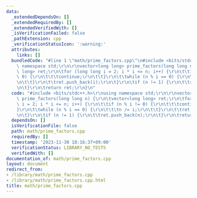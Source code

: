```yaml
---
data:
  _extendedDependsOn: []
  _extendedRequiredBy: []
  _extendedVerifiedWith: []
  _isVerificationFailed: false
  _pathExtension: cpp
  _verificationStatusIcon: ':warning:'
  attributes:
    links: []
  bundledCode: "#line 1 \"math/prime_factors.cpp\"\n#include <bits/stdc++.h>\r\nusing\
    \ namespace std;\r\n\r\nvector<long long> prime_factors(long long n) {\r\n\tvector<long\
    \ long> ret;\r\n\tfor (long long i = 2; i * i <= n; i++) {\r\n\t\tif (n % i !=\
    \ 0) {\r\n\t\t\tcontinue;\r\n\t\t}\r\n\t\twhile (n % i == 0) {\r\n\t\t\tn /= i;\r\
    \n\t\t}\r\n\t\tret.push_back(i);\r\n\t}\r\n\tif (n != 1) {\r\n\t\tret.push_back(n);\r\
    \n\t}\r\n\treturn ret;\r\n}\n"
  code: "#include <bits/stdc++.h>\r\nusing namespace std;\r\n\r\nvector<long long>\
    \ prime_factors(long long n) {\r\n\tvector<long long> ret;\r\n\tfor (long long\
    \ i = 2; i * i <= n; i++) {\r\n\t\tif (n % i != 0) {\r\n\t\t\tcontinue;\r\n\t\t\
    }\r\n\t\twhile (n % i == 0) {\r\n\t\t\tn /= i;\r\n\t\t}\r\n\t\tret.push_back(i);\r\
    \n\t}\r\n\tif (n != 1) {\r\n\t\tret.push_back(n);\r\n\t}\r\n\treturn ret;\r\n}"
  dependsOn: []
  isVerificationFile: false
  path: math/prime_factors.cpp
  requiredBy: []
  timestamp: '2023-11-30 18:16:37+09:00'
  verificationStatus: LIBRARY_NO_TESTS
  verifiedWith: []
documentation_of: math/prime_factors.cpp
layout: document
redirect_from:
- /library/math/prime_factors.cpp
- /library/math/prime_factors.cpp.html
title: math/prime_factors.cpp
---
```

